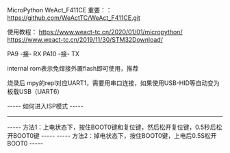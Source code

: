MicroPython
WeAct_F411CE
重要：：
https://github.com/WeActTC/WeAct_F411CE.git

使用教程：
https://www.weact-tc.cn/2020/01/01/micropython/
https://www.weact-tc.cn/2019/11/30/STM32Download/

PA9 -接- RX
PA10 -接- TX



internal rom表示免焊接外置flash即可使用，推荐



烧录后  mpy的repl对应UART1，需要用串口连接，如果使用USB-HID等自动变为板载USB（UART6）

-----                              如何进入ISP模式                               -----

-----                                                                            -----
----- 方法1：上电状态下，按住BOOT0键和复位键，然后松开复位键，0.5秒后松开BOOT0键 -----
----- 方法2：掉电状态下，按住BOOT0键，上电后0.5S松开BOOT0                        -----